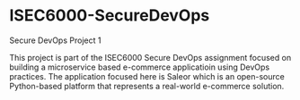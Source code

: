 # ISEC6000-SecureDevOps
Secure DevOps Project 1 

This project is part of the ISEC6000 Secure DevOps assignment focused on building a microservice based e-commerce applicatioin using DevOps practices. The application focused here is Saleor which is an open-source Python-based platform that represents a real-world e-commerce solution.
